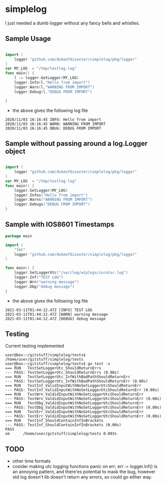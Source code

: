 # simplelog
I just needed a dumb logger without any fancy bells and whistles. 

## Sample Usage

```go

import (
	logger "github.com/dukeofdisaster/simplelog/pkg/logger"
)
var MY_LOG  = "/tmp/testlog.log"
func main() {
	l := logger.GetLogger(MY_LOG)
	logger.Info(l,"Hello from import")
	logger.Warn(l,"WARNING FROM IMPORT")
	logger.Debug(l,"DEBUG FROM IMPORT")

}
```

- the above gives the following log file

```
2020/11/03 16:16:45 INFO: Hello from import
2020/11/03 16:16:45 WARN: WARNING FROM IMPORT
2020/11/03 16:16:45 DBUG: DEBUG FROM IMPORT
```

## Sample without passing around a log.Logger object
```go

import (
	logger "github.com/dukeofdisaster/simplelog/pkg/logger"
)
var MY_LOG  = "/tmp/testlog.log"
func main() {
	logger.SetLogger(MY_LOG)
	logger.Infos("Hello from import")
	logger.Warns("WARNING FROM IMPORT")
	logger.Debugs("DEBUG FROM IMPORT")
}

```

## Sample with IOS8601 Timestamps
```go
package main

import (
	"fmt"
	logger "github.com/dukeofdisaster/simplelog/pkg/logger"
)

func main() {
	logger.SetLoggerUtc("/var/log/wiplogs/curator.log")
	logger.Inf("TEST LOG")
	logger.Wrn("warning message")
	logger.Dbg("debug message")
}
```
- the above gives the following log file
```
2021-03-11T01:44:12.47Z [INFO] TEST LOG
2021-03-11T01:44:12.47Z [WARN] warning message
2021-03-11T01:44:12.47Z [DEBUG] debug message
```

## Testing
Current testing implemented
```
user@box:~/gitstuff/simplelog/tests$
/home/user/gitstuff/simplelog/tests
user@box:~/gitstuff/simplelog/tests$ go test -v 
=== RUN   TestSetLoggerUtc_ShouldReturnErrs
--- PASS: TestSetLoggerUtc_ShouldReturnErrs (0.00s)
=== RUN   TestSetLoggerUtc_InfWithBadPathShouldReturnErr
--- PASS: TestSetLoggerUtc_InfWithBadPathShouldReturnErr (0.00s)
=== RUN   TestInf_ValidInputWithNoSetLoggerUtcShouldReturnErr
--- PASS: TestInf_ValidInputWithNoSetLoggerUtcShouldReturnErr (0.00s)
=== RUN   TestWrn_ValdidInputWithNoSetLoggerUtcShouldReturnErr
--- PASS: TestWrn_ValdidInputWithNoSetLoggerUtcShouldReturnErr (0.00s)
=== RUN   TestDbg_ValdidInputWithNoSetLoggerUtcShouldReturnErr
--- PASS: TestDbg_ValdidInputWithNoSetLoggerUtcShouldReturnErr (0.00s)
=== RUN   TestErr_ValdidInputWithNoSetLoggerUtcShouldReturnErr
--- PASS: TestErr_ValdidInputWithNoSetLoggerUtcShouldReturnErr (0.00s)
=== RUN   TestInf_ShouldContainInfInBrackets
--- PASS: TestInf_ShouldContainInfInBrackets (0.00s)
PASS
ok  	/home/user/gitstuff/simplelog/tests	0.003s
```

## TODO
- other time formats
- cosider making utc logging functions panic on err; err := logger.Inf() is an annoying pattern,
and there'es potential to mask the bug, however std log doesn't lib
doesn't return any errors, so could go either way.
